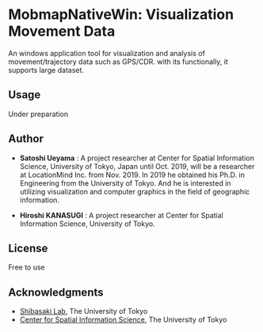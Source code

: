 # MobmapNativeWin: Visualization Movement Data
An windows application tool for visualization and analysis of movement/trajectory data such as GPS/CDR. with its functionally, it supports large dataset.

## Usage
Under preparation

## Author
* **Satoshi Ueyama** :  A project researcher at Center for Spatial Information Science, University of Tokyo, Japan until Oct. 2019, will be a researcher at LocationMind Inc. from Nov. 2019.
In 2019 he obtained his Ph.D. in Engineering from the University of Tokyo. And he is interested in utilizing visualization and computer graphics in the field of geographic information.

* **Hiroshi KANASUGI** :  A project researcher at Center for Spatial Information Science, University of Tokyo.

## License

Free to use

## Acknowledgments

* [Shibasaki Lab](https://shiba.iis.u-tokyo.ac.jp), The University of Tokyo
* [Center for Spatial Information Science](http://www.csis.u-tokyo.ac.jp/en/), The University of Tokyo


